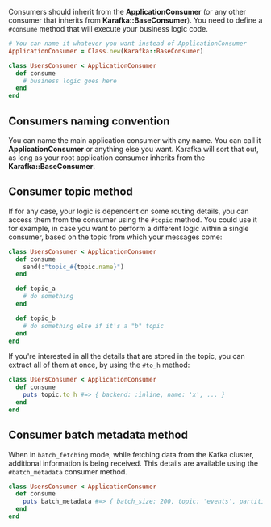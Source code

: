 Consumers should inherit from the **ApplicationConsumer** (or any other consumer that inherits from **Karafka::BaseConsumer**). You need to define a ```#consume``` method that will execute your business logic code.

```ruby
# You can name it whatever you want instead of ApplicationConsumer
ApplicationConsumer = Class.new(Karafka::BaseConsumer)

class UsersConsumer < ApplicationConsumer
  def consume
    # business logic goes here
  end
end
```

## Consumers naming convention

You can name the main application consumer with any name. You can call it **ApplicationConsumer** or anything else you want. Karafka will sort that out, as long as your root application consumer inherits from the **Karafka::BaseConsumer**.

## Consumer topic method

If for any case, your logic is dependent on some routing details, you can access them from the consumer using the ```#topic``` method. You could use it for example, in case you want to perform a different logic within a single consumer, based on the topic from which your messages come:

```ruby
class UsersConsumer < ApplicationConsumer
  def consume
    send(:"topic_#{topic.name}")
  end

  def topic_a
    # do something
  end

  def topic_b
    # do something else if it's a "b" topic
  end
end
```

If you're interested in all the details that are stored in the topic, you can extract all of them at once, by using the ```#to_h``` method:

```ruby
class UsersConsumer < ApplicationConsumer
  def consume
    puts topic.to_h #=> { backend: :inline, name: 'x', ... }
  end
end
```

## Consumer batch metadata method

When in `batch_fetching` mode, while fetching data from the Kafka cluster, additional information is being received. This details are available using the `#batch_metadata` consumer method.

```ruby
class UsersConsumer < ApplicationConsumer
  def consume
    puts batch_metadata #=> { batch_size: 200, topic: 'events', partition: 2 }
  end
end
```
